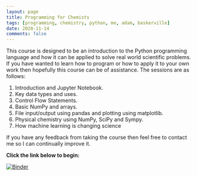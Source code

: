 ```yaml
---
layout: page
title: Programming for Chemists
tags: [programming, chemistry, python, me, adam, baskerville]
date: 2020-11-14
comments: false
---
```


This course is designed to be an introduction to the Python programming language and how it can be applied to solve real world scientific problems. If you have wanted to learn how to program or how to apply it to your own work then hopefully this course can be of assistance. The sessions are as follows:

1. Introduction and Jupyter Notebook.
2. Key data types and uses.
3. Control Flow Statements.
4. Basic NumPy and arrays. 
5. File input/output using pandas and plotting using matplotlib.
6. Physical chemistry using NumPy, SciPy and Sympy.
7. How machine learning is changing science

If you have any feedback from taking the course then feel free to contact me so I can continually improve it.

**Click the link below to begin:**

[![Binder](https://mybinder.org/badge_logo.svg)](https://mybinder.org/v2/gh/adambaskerville/ProgrammingForChemists/HEAD)